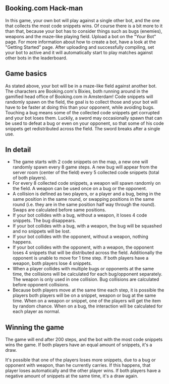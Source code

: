
## Booking.com Hack-man

In this game, your own bot will play against a single other bot, and the one that collects the most code snippets wins. Of course there is a bit more to it than that, because your bot has to consider things such as bugs (enemies), weapons and the maze-like playing field. Upload a bot on the "Your Bot" page. For more information about how to create a bot, have a look at the "Getting Started" page. After uploading and successfully compiling, set your bot to active and it will automatically start to play matches against other bots in the leaderboard.

## Game basics
As stated above, your bot will be in a maze-like field against another bot. The characters are Booking.com's Bixies, both running around in the gamified head office of Booking.com in Amsterdam! Code snippets will randomly spawn on the field, the goal is to collect those and your bot will have to be faster at doing this than your opponent, while avoiding bugs. Touching a bug means some of the collected code snippets get corrupted and your bot loses them. Luckily, a sword may occasionally spawn that can be used to defeat a bug or even on your opponent, so that some of his code snippets get redistributed across the field. The sword breaks after a single use.

## In detail
* The game starts with 2 code snippets on the map, a new one will randomly spawn every 8 game steps.
A new bug will appear from the server room (center of the field) every 5 collected code snippets (total of both players).
* For every 8 collected code snippets, a weapon will spawn randomly on the field. A weapon can be used once on a bug or the opponent.
* A collision is defined as two players, or a player and a bug, being in the same position in the same round, or swapping positions in the same round (i.e. they are in the same position half way through the round). Swaps are calculated before same positions.
* If your bot collides with a bug, without a weapon, it loses 4 code snippets. The bug disappears.
* If your bot collides with a bug, with a weapon, the bug will be squashed and no snippets will be lost.
* If your bot collides with the opponent, without a weapon, nothing happens.
* If your bot collides with the opponent, with a weapon, the opponent loses 4 snippets that will be distributed across the field. Additionally the opponent is unable to move for 1 time step. If both players have a weapon, both players lose 4 snippets.
* When a player collides with multiple bugs or opponents at the same time, the collisions will be calculated for each bug/opponent separately. The weapon is only used in one collision. Bug collisions are calculated before opponent collisions.
* Because both players move at the same time each step, it is possible the players both players will be on a snippet, weapon or bug at the same time. When on a weapon or snippet, one of the players will get the item by random chance. When on a bug, the interaction will be calculated for each player as normal.

## Winning the game
The game will end after 200 steps, and the bot with the most code snippets wins the game. If both players have an equal amount of snippets, it's a draw.

It's possible that one of the players loses more snippets, due to a bug or opponent with weapon, than he currently carries. If this happens, that player loses automatically and the other player wins. If both players have a negative amount of snippets at the same time, it's a draw again.
